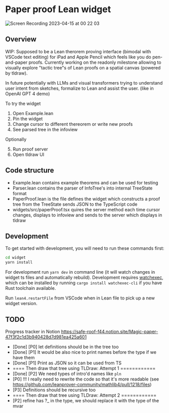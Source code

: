 # Paper proof Lean widget

![Screen Recording 2023-04-15 at 00 22 03](https://user-images.githubusercontent.com/2538570/232170163-3ef1def1-932d-4f4e-ad0e-ffaaffead01a.gif)

## Overview

WIP: Supposed to be a Lean therorem proving interface (bimodal with VSCode text editing) for iPad and Apple Pencil which feels like you do pen-and-paper proofs.
Currently working on the readonly milestone allowing to visually explore "tactic tree"s of Lean proofs on a spatial canvas (powered by tldraw).

In future potentially with LLMs and visual transformers trying to understand user intent from sketches, formalize to Lean and assist the user. (like in OpenAI GPT 4 demo)

To try the widget

1. Open Example.lean
2. Pin the widget
3. Change cursor to different thereorem or write new proofs
4. See parsed tree in the infoview

Optionally

5. Run proof server
6. Open tldraw UI

## Code structure

- Example.lean contains example theorems and can be used for testing
- Parser.lean contains the parser of InfoTree's into internal TreeState format
- PaperProof.lean is the file defines the widget which constructs a proof tree from the TreeState sends JSON to the TypeScript code
- widgets/src/paperProof.tsx quires the server method each time cursor changes, displays to infoview and sends to the server which displays in tldraw

## Development

To get started with development, you will need to run these commands first:

```bash
cd widget
yarn install
```

For development run `yarn dev` in command line (it will watch changes in widget ts files and automatically rebuild). Development requires [watchexec](https://watchexec.github.io/), which can be installed by running `cargo install watchexec-cli` if you have Rust toolchain available.

Run `lean4.restartFile` from VSCode when in Lean file to pick up a new widget version.

## TODO

Progress tracker in Notion https://safe-roof-f44.notion.site/Magic-paper-47f3f2c1d3b940428d7d981ea425a601

- [Done] [P0] let definitions should be in the tree too
- [Done] [P1] It would be also nice to print names before the type if we have them
- [Done] [P1] Print as JSON so it can be used from TS
- ==== Then draw that tree using TLDraw: Attempt 1 ============
- [Done] [P2] We need types of intro'd names like `pln`
- [P0] !!! I really need to rewrite the code so that it's more readable (see https://github.com/leanprover-community/mathlib4/pull/1218/files)
- [P3] Definitions should be recursive too
- ==== Then draw that tree using TLDraw: Attempt 2 ============
- [P2] refine has ?\_ in the type, we should replace it with the type of the mvar
